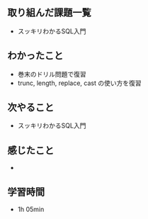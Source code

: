 ## 取り組んだ課題一覧
- スッキリわかるSQL入門
## わかったこと
- 巻末のドリル問題で復習
- trunc, length, replace, cast の使い方を復習
## 次やること
- スッキリわかるSQL入門  
## 感じたこと
-
## 学習時間
- 1h 05min
